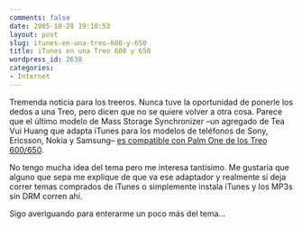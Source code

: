 ```yaml
---
comments: false
date: 2005-10-28 19:10:53
layout: post
slug: itunes-en-una-treo-600-y-650
title: iTunes en una Treo 600 y 650
wordpress_id: 2638
categories:
- Internet
---
```


Tremenda noticia para los treeros. Nunca tuve la oportunidad de ponerle los dedos a una Treo, pero dicen que no se quiere volver a otra cosa. Parece que el último modelo de Mass Storage Synchronizer  –un agregado de Tea Vui Huang que adapta iTunes para los modelos de teléfonos de Sony, Ericsson, Nokia y Samsung– [es compatible con Palm One de los Treo 600/650](http://us.gizmodo.com/gadgets/cellphones/itunes-on-treo-600-and-650-133277.php).





No tengo mucha idea del tema pero me interesa tantísimo. Me gustaría que alguno que sepa me explique de que va ese adaptador y realmente si deja correr temas comprados de iTunes o simplemente instala iTunes y los MP3s sin DRM corren ahí.





Sigo averiguando para enterarme un poco más del tema...
